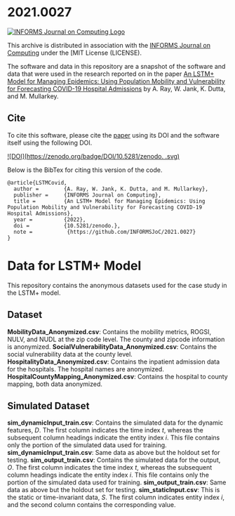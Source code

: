 # 2021.0027

[![INFORMS Journal on Computing  Logo](https://INFORMSJoC.github.io/logos/INFORMS_Journal_on_Computing_Header.jpg)](https://pubsonline.informs.org/journal/ijoc)

This archive is distributed in association with the [INFORMS Journal on Computing](https://pubsonline.informs.org/journal/ijoc) under the [MIT License (LICENSE).

The software and data in this repository are a snapshot of the software and data
that were used in the research reported on in the paper 
[An LSTM+ Model for Managing Epidemics: Using Population Mobility and Vulnerability for Forecasting COVID-19 Hospital Admissions](https://doi.org/) 
by A. Ray, W. Jank, K. Dutta, and M. Mullarkey. 

## Cite

To cite this software, please cite the [paper](https://doi.org/) using its DOI and the software itself using the following DOI.

[![DOI](https://zenodo.org/badge/DOI/10.5281/zenodo.  .svg)](https://doi.org/10.5281/zenodo.)

Below is the BibTex for citing this version of the code.

```
@article{LSTMCovid,
  author =        {A. Ray, W. Jank, K. Dutta, and M. Mullarkey},
  publisher =     {INFORMS Journal on Computing},
  title =         {An LSTM+ Model for Managing Epidemics: Using Population Mobility and Vulnerability for Forecasting COVID-19 Hospital Admissions},
  year =          {2022},
  doi =           {10.5281/zenodo.},
  note =           {https://github.com/INFORMSJoC/2021.0027}
}  
```

# Data for LSTM+ Model

This repository contains the anonymous datasets used for the case study in the LSTM+ model.

## Dataset

**MobilityData_Anonymized.csv**: Contains the mobility metrics, ROGSI, NULV, and NUDL at the zip code level. The county and zipcode information is anonymized.
**SocialVulnerabilityData_Anonymized.csv**: Contains the social vulnerability data at the county level.
**HospitalityData_Anonymized.csv**: Contains the inpatient admission data for the hospitals. The hospital names are anonymized.
**HospitalCountyMapping_Anonymized.csv**: Contains the hospital to county mapping, both data anonymized.

## Simulated Dataset

**sim_dynamicInput_train.csv**: Contains the simulated data for the dynamic features, *D*. The first column indicates the time index *t*, whereas the subsequent column headings indicate the entity index *i*. This file contains only the portion of the simulated data used for training.
**sim_dynamicInput_train.csv**: Same data as above but the holdout set for testing.
**sim_output_train.csv**: Contains the simulated data for the output, *O*. The first column indicates the time index *t*, whereas the subsequent column headings indicate the entity index *i*. This file contains only the portion of the simulated data used for training.
**sim_output_train.csv**: Same data as above but the holdout set for testing.
**sim_staticInput.csv**: This is the static or time-invariant data, *S*. The first column indicates entity index *i*, and the second column contains the corresponding value.
